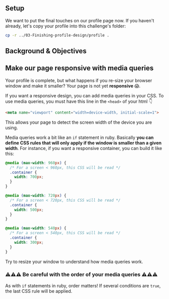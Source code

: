 ## Setup

We want to put the final touches on our profile page now. If you haven't already, let's copy your profile into this challenge's folder:

```bash
cp -r ../03-Finishing-profile-design/profile .
```

## Background & Objectives

## Make our page responsive with media queries

Your profile is complete, but what happens if you re-size your browser window and make it smaller? Your page is not yet **responsive** 😱.

If you want a responsive design, you can add media queries in your CSS. To use media queries, you must have this line in the `<head>` of your html 👇

```html
<meta name="viewport" content="width=device-width, initial-scale=1">
```

This allows your page to detect the screen width of the device you are using.

Media queries work a bit like an `if` statement in ruby. Basically **you can define CSS rules that will only apply if the window is smaller than a given width**. For instance, if you want a responsive container, you can build it like this:


```css
@media (max-width: 960px) {
  /* For a screen < 960px, this CSS will be read */
  .container {
    width: 700px;
  }
}

@media (max-width: 720px) {
  /* For a screen < 720px, this CSS will be read */
  .container {
    width: 500px;
  }
}

@media (max-width: 540px) {
  /* For a screen < 540px, this CSS will be read */
  .container {
    width: 300px;
  }
}
```

Try to resize your window to understand how media queries work.

### ⚠️⚠️⚠️ Be careful with the order of your media queries ⚠️⚠️⚠️

As with `if` statements in ruby, order matters! If several conditions are `true`, the last CSS rule will be applied.
